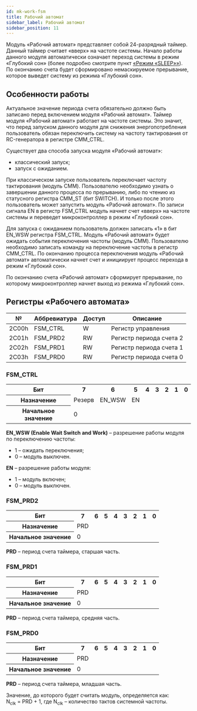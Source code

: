 ```yaml
---
id: mk-work-fsm
title: Рабочий автомат
sidebar_label: Рабочий автомат
sidebar_position: 11
---
```


Модуль «Рабочий автомат» представляет собой 24-разрядный таймер. Данный таймер считает «вверх» на частоте системы. Начало работы данного модуля автоматически означает переход системы в режим «Глубокий сон» (более подробно смотрите пункт [«Режим «SLEEP»»](/docs/5400TP105-003/mk-sleep)). По окончанию счета будет сформировано немаскируемое прерывание, которое выведет систему из режима «Глубокий сон».

## Особенности работы

Актуальное значение периода счета обязательно должно быть записано перед включением модуля «Рабочий автомат». Таймер модуля «Рабочий автомат» работает на частоте системы. Это значит, что перед запуском данного модуля для снижения энергопотребления пользователь обязан переключить систему на частоту тактирования от RC-генератора в регистре CMM_CTRL.

Существует два способа запуска модуля «Рабочий автомат»:

- классический запуск;
- запуск с ожиданием.

При классическом запуске пользователь переключает частоту тактирования (модуль CMM). Пользователю необходимо узнать о завершении данного процесса по прерыванию, либо по чтению из статусного регистра CMM_ST (бит SWITCH). И только после этого пользователь может запустить модуль «Рабочий автомат». По записи сигнала EN в регистр FSM_CTRL модуль начнет счет «вверх» на частоте системы и переведет микроконтроллер в режим «Глубокий сон».

Для запуска с ожиданием пользователь должен записать «1» в бит EN_WSW регистра FSM_CTRL. Модуль «Рабочий автомат» будет ожидать события переключения частоты (модуль CMM). Пользователю необходимо записать команду на переключение частоты в регистр CMM_CTRL. По окончанию процесса переключения модуль «Рабочий автомат» автоматически начнет счет и инициирует процесс перехода в режим «Глубокий сон».

По окончанию счета «Рабочий автомат» сформирует прерывание, по которому микроконтроллер начнет выход из режима «Глубокий сон».

## Регистры «Рабочего автомата»

| №     | Аббревиатура | Доступ | Описание                |
| ----- | ------------ | ------ | ----------------------- |
| 2C00h | FSM_CTRL     | W      | Регистр управления      |
| 2C01h | FSM_PRD2     | RW     | Регистр периода счета 2 |
| 2C02h | FSM_PRD1     | RW     | Регистр периода счета 1 |
| 2C03h | FSM_PRD0     | RW     | Регистр периода счета 0 |

### FSM_CTRL

<table className="table">
<tbody>

  <tr>
    <th >Бит</th>
    <th >7</th>
    <th >6</th>
    <th >5</th>
    <th >4</th>
    <th >3</th>
    <th >2</th>
    <th >1</th>
    <th >0</th>
  </tr>

   <tr>
    <th >Назначение</th>
    <td  colSpan={6} >Резерв</td>
    <td  >EN_WSW</td>
    <td  >EN</td>
  </tr>

   <tr>
    <th >Начальное значение</th>
    <td  colSpan={8} >0</td>
  </tr>
  
</tbody>
</table>

**EN_WSW (Enable Wait Switch and Work)** – разрешение работы модуля по переключению частоты:

- 1 – ожидать переключения;
- 0 – модуль выключен.

**EN** – разрешение работы модуля:

- 1 – модуль включен;
- 0 – модуль выключен.

### FSM_PRD2

<table className="table">
<tbody>

  <tr>
    <th >Бит</th>
    <th >7</th>
    <th >6</th>
    <th >5</th>
    <th >4</th>
    <th >3</th>
    <th >2</th>
    <th >1</th>
    <th >0</th>
  </tr>

   <tr>
    <th >Назначение</th>
    <td  colSpan={8} >PRD</td>
  </tr>

   <tr>
    <th >Начальное значение</th>
    <td  colSpan={8} >0</td>
  </tr>
  
</tbody>
</table>

**PRD** – период счета таймера, старшая часть.

### FSM_PRD1

<table className="table">
<tbody>

  <tr>
    <th >Бит</th>
    <th >7</th>
    <th >6</th>
    <th >5</th>
    <th >4</th>
    <th >3</th>
    <th >2</th>
    <th >1</th>
    <th >0</th>
  </tr>

   <tr>
    <th >Назначение</th>
    <td  colSpan={8} >PRD</td>
  </tr>

   <tr>
    <th >Начальное значение</th>
    <td  colSpan={8} >0</td>
  </tr>
  
</tbody>
</table>

**PRD** – период счета таймера, средняя часть.

### FSM_PRD0

<table className="table">
<tbody>

  <tr>
    <th >Бит</th>
    <th >7</th>
    <th >6</th>
    <th >5</th>
    <th >4</th>
    <th >3</th>
    <th >2</th>
    <th >1</th>
    <th >0</th>
  </tr>

   <tr>
    <th >Назначение</th>
    <td  colSpan={8} >PRD</td>
  </tr>

   <tr>
    <th >Начальное значение</th>
    <td  colSpan={8} >0</td>
  </tr>
  
</tbody>
</table>

**PRD** – период счета таймера, младшая часть. 

Значение, до которого будет считать модуль, определяется как: <br /> N<sub>clk</sub> = PRD + 1, где N<sub>clk</sub> – количество тактов системной частоты.
